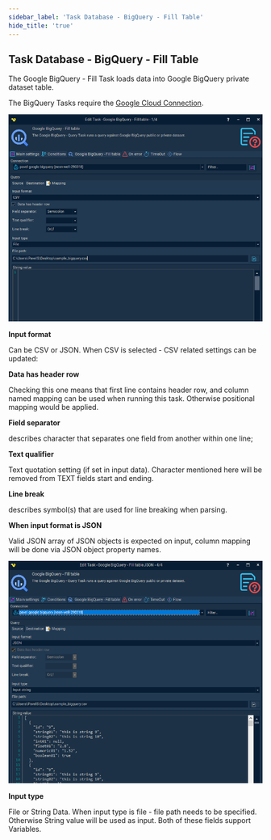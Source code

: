 ```yaml
---
sidebar_label: 'Task Database - BigQuery - Fill Table'
hide_title: 'true'
---
```


## Task Database - BigQuery - Fill Table

The Google BigQuery - Fill Task loads data into Google BigQuery private dataset table.
 
The BigQuery Tasks require the [Google Cloud Connection](../../../server/connection-google-cloud).


![](../../../../../static/img/bigqueryfilltablenormal.png)

**Input format**

Can be CSV or JSON. When CSV is selected - CSV related settings can be updated:
 
**Data has header row**

Checking this one means that first line contains header row, and column named mapping can be used when running this task. Otherwise positional mapping would be applied.
 
**Field separator**

describes character that separates one field from another within one line;
 
**Text qualifier**

Text quotation setting (if set in input data). Character mentioned here will be removed from TEXT fields start and ending.
 
**Line break**

describes symbol(s) that are used for line breaking when parsing.
 
**When input format is JSON**

Valid JSON array of JSON objects is expected on input, column mapping will be done via JSON object property names.

![](../../../../../static/img/bigqueryfilltablejson.png)

**Input type**

File or String Data. When input type is file - file path needs to be specified.
Otherwise String value will be used as input. Both of these fields support Variables.